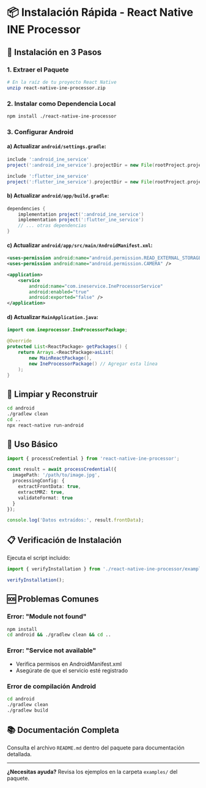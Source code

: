 # 📦 Instalación Rápida - React Native INE Processor

## 🚀 Instalación en 3 Pasos

### 1. Extraer el Paquete
```bash
# En la raíz de tu proyecto React Native
unzip react-native-ine-processor.zip
```

### 2. Instalar como Dependencia Local
```bash
npm install ./react-native-ine-processor
```

### 3. Configurar Android

#### a) Actualizar `android/settings.gradle`:
```gradle
include ':android_ine_service'
project(':android_ine_service').projectDir = new File(rootProject.projectDir, '../react-native-ine-processor/android_service')

include ':flutter_ine_service'
project(':flutter_ine_service').projectDir = new File(rootProject.projectDir, '../react-native-ine-processor/flutter_engine/android')
```

#### b) Actualizar `android/app/build.gradle`:
```gradle
dependencies {
    implementation project(':android_ine_service')
    implementation project(':flutter_ine_service')
    // ... otras dependencias
}
```

#### c) Actualizar `android/app/src/main/AndroidManifest.xml`:
```xml
<uses-permission android:name="android.permission.READ_EXTERNAL_STORAGE" />
<uses-permission android:name="android.permission.CAMERA" />

<application>
    <service
        android:name="com.ineservice.IneProcessorService"
        android:enabled="true"
        android:exported="false" />
</application>
```

#### d) Actualizar `MainApplication.java`:
```java
import com.ineprocessor.IneProcessorPackage;

@Override
protected List<ReactPackage> getPackages() {
    return Arrays.<ReactPackage>asList(
        new MainReactPackage(),
        new IneProcessorPackage() // Agregar esta línea
    );
}
```

## 🧹 Limpiar y Reconstruir
```bash
cd android
./gradlew clean
cd ..
npx react-native run-android
```

## 📱 Uso Básico
```typescript
import { processCredential } from 'react-native-ine-processor';

const result = await processCredential({
  imagePath: '/path/to/image.jpg',
  processingConfig: {
    extractFrontData: true,
    extractMRZ: true,
    validateFormat: true
  }
});

console.log('Datos extraídos:', result.frontData);
```

## 📋 Verificación de Instalación
Ejecuta el script incluido:
```typescript
import { verifyInstallation } from './react-native-ine-processor/examples/verifyInstallation';

verifyInstallation();
```

## 🆘 Problemas Comunes

### Error: "Module not found"
```bash
npm install
cd android && ./gradlew clean && cd ..
```

### Error: "Service not available"
- Verifica permisos en AndroidManifest.xml
- Asegúrate de que el servicio esté registrado

### Error de compilación Android
```bash
cd android
./gradlew clean
./gradlew build
```

## 📚 Documentación Completa
Consulta el archivo `README.md` dentro del paquete para documentación detallada.

---

**¿Necesitas ayuda?** Revisa los ejemplos en la carpeta `examples/` del paquete.